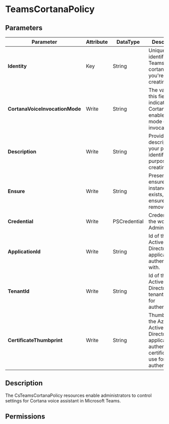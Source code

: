 ﻿# TeamsCortanaPolicy

## Parameters

| Parameter | Attribute | DataType | Description | Allowed Values |
| --- | --- | --- | --- | --- |
| **Identity** | Key | String | Unique identifier for Teams cortana policy you're creating. | |
| **CortanaVoiceInvocationMode** | Write | String | The value of this field indicates if Cortana is enabled and mode of invocation. | `Disabled`, `PushToTalkUserOverride`, `WakeWordPushToTalkUserOverride` |
| **Description** | Write | String | Provide a description of your policy to identify purpose of creating it. | |
| **Ensure** | Write | String | Present ensures the instance exists, absent ensures it is removed. | `Present`, `Absent` |
| **Credential** | Write | PSCredential | Credentials of the workload's Admin | |
| **ApplicationId** | Write | String | Id of the Azure Active Directory application to authenticate with. | |
| **TenantId** | Write | String | Id of the Azure Active Directory tenant used for authentication. | |
| **CertificateThumbprint** | Write | String | Thumbprint of the Azure Active Directory application's authentication certificate to use for authentication. | |


## Description

The CsTeamsCortanaPolicy resources enable administrators to control settings for Cortana voice assistant in Microsoft Teams.

## Permissions


